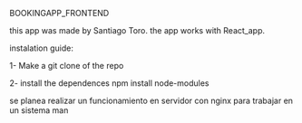 BOOKINGAPP_FRONTEND

this app was made by Santiago Toro.
the app works with React_app.

instalation guide:

1- Make a git clone of the repo

2- install the dependences 
    npm install node-modules

se planea realizar un funcionamiento en servidor con nginx para trabajar en un sistema man

